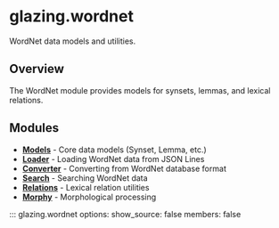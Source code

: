 # glazing.wordnet

WordNet data models and utilities.

## Overview

The WordNet module provides models for synsets, lemmas, and lexical relations.

## Modules

- **[Models](models.md)** - Core data models (Synset, Lemma, etc.)
- **[Loader](loader.md)** - Loading WordNet data from JSON Lines
- **[Converter](converter.md)** - Converting from WordNet database format
- **[Search](search.md)** - Searching WordNet data
- **[Relations](relations.md)** - Lexical relation utilities
- **[Morphy](morphy.md)** - Morphological processing

::: glazing.wordnet
    options:
      show_source: false
      members: false
